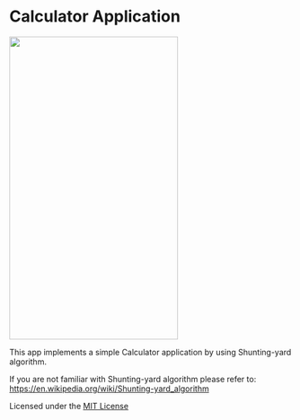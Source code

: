 # Calculator Application

<img src="https://github.com/Nghicv/calculator/blob/master/photo/device-2018-05-10-004707.png" width="300" height="540">

This app implements a simple Calculator application by using Shunting-yard algorithm.

If you are not familiar with Shunting-yard algorithm please refer to: https://en.wikipedia.org/wiki/Shunting-yard_algorithm

Licensed under the [MIT License](LICENSE)